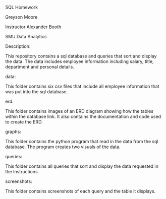 SQL Homework

Greyson Moore

Instructor Alexander Booth

SMU Data Analytics


Description:

This repository contains a sql database and queries that sort and display the data. The data includes employee information including salary, title, department and personal details.

data:

This folder contains six csv files that include all employee information that was put into the sql database.

erd:

This folder contains images of an ERD diagram showing how the tables within the database link. It also contains the documentation and code used to create the ERD.

graphs:

This folder contains the python program that read in the data from the sql database. The program creates two visuals of the data.

queries:

This folder contains all queries that sort and display the data requested in the Instructions.

screenshots:

This folder contains screenshots of each query and the table it displays.